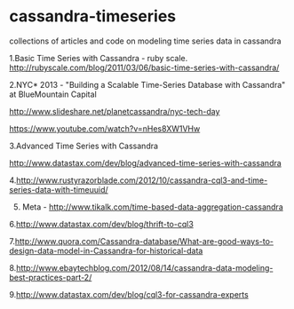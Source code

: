 cassandra-timeseries
====================

collections of articles and code on modeling time series data in cassandra

1.Basic Time Series with Cassandra - ruby scale.
http://rubyscale.com/blog/2011/03/06/basic-time-series-with-cassandra/

2.NYC* 2013 - "Building a Scalable Time-Series Database with Cassandra" at BlueMountain Capital

http://www.slideshare.net/planetcassandra/nyc-tech-day

https://www.youtube.com/watch?v=nHes8XW1VHw

3.Advanced Time Series with Cassandra

http://www.datastax.com/dev/blog/advanced-time-series-with-cassandra

4.http://www.rustyrazorblade.com/2012/10/cassandra-cql3-and-time-series-data-with-timeuuid/

5. Meta - http://www.tikalk.com/time-based-data-aggregation-cassandra

6.http://www.datastax.com/dev/blog/thrift-to-cql3

7.http://www.quora.com/Cassandra-database/What-are-good-ways-to-design-data-model-in-Cassandra-for-historical-data

8.http://www.ebaytechblog.com/2012/08/14/cassandra-data-modeling-best-practices-part-2/

9.http://www.datastax.com/dev/blog/cql3-for-cassandra-experts
